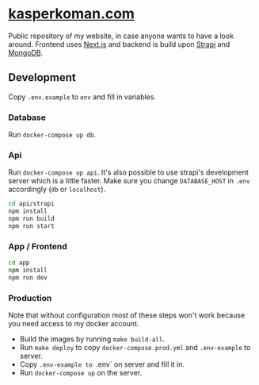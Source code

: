 # [kasperkoman.com](https://kasperkoman.com)

Public repository of my website, in case anyone wants to have a look around. Frontend uses [Next.js](https://nextjs.org) and backend is build upon [Strapi](https://strapi.io/) and [MongoDB](https://www.mongodb.com/).

## Development

Copy `.env.example` to `env` and fill in variables.

### Database 

Run `docker-compose up db`.

### Api

Run `docker-compose up api`. It's also possible to use strapi's development server which is a little faster. Make sure you change `DATABASE_HOST` in `.env` accordingly (`db` or `localhost`).

```bash
cd api/strapi
npm install
npm run build
npm run start
```

### App / Frontend

```bash
cd app
npm install
npm run dev
```

### Production

Note that without configuration most of these steps won't work because you need access to my docker account.

- Build the images by running `make build-all`. 
- Run `make deploy` to copy `docker-compose.prod.yml` and `.env-example` to server. 
- Copy `.env-example to `.env` on server and fill it in. 
- Run `docker-compose up` on the server.